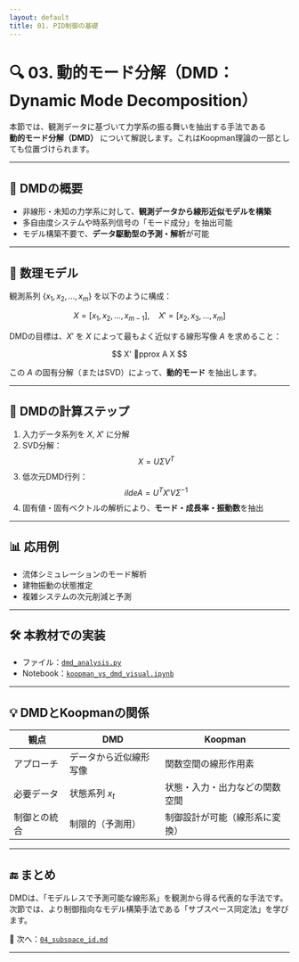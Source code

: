 ```yaml
---
layout: default
title: 01. PID制御の基礎
---
```


<!-- MathJax support for both inline and block math -->
<script type="text/javascript">
  window.MathJax = {
    tex: { inlineMath: [['$', '$'], ['\\(', '\\)']] },
    svg: { fontCache: 'global' }
  };
</script>
<script type="text/javascript"
  async
  src="https://cdn.jsdelivr.net/npm/mathjax@3/es5/tex-mml-chtml.js">
</script>

# 🔍 03. 動的モード分解（DMD：Dynamic Mode Decomposition）

本節では、観測データに基づいて力学系の振る舞いを抽出する手法である  
**動的モード分解（DMD）** について解説します。これはKoopman理論の一部としても位置づけられます。

---

## 🎯 DMDの概要

- 非線形・未知の力学系に対して、**観測データから線形近似モデルを構築**
- 多自由度システムや時系列信号の「モード成分」を抽出可能
- モデル構築不要で、**データ駆動型の予測・解析**が可能

---

## 🧠 数理モデル

観測系列 $\{x_1, x_2, \dots, x_m\}$ を以下のように構成：

$$
X = [x_1, x_2, \dots, x_{m-1}], \quad X' = [x_2, x_3, \dots, x_m]
$$

DMDの目標は、$X'$ を $X$ によって最もよく近似する線形写像 $A$ を求めること：

$$
X' pprox A X
$$

この $A$ の固有分解（またはSVD）によって、**動的モード** を抽出します。

---

## 📐 DMDの計算ステップ

1. 入力データ系列を $X$, $X'$ に分解  
2. SVD分解：
   $$
   X = U \Sigma V^T
   $$
3. 低次元DMD行列：
   $$
   	ilde{A} = U^T X' V \Sigma^{-1}
   $$
4. 固有値・固有ベクトルの解析により、**モード・成長率・振動数**を抽出

---

## 📊 応用例

- 流体シミュレーションのモード解析
- 建物振動の状態推定
- 複雑システムの次元削減と予測

---

## 🛠️ 本教材での実装

- ファイル：[`dmd_analysis.py`](../simulation/dmd_analysis.py)
- Notebook：[`koopman_vs_dmd_visual.ipynb`](../notebooks/koopman_vs_dmd_visual.ipynb)

---

## 💡 DMDとKoopmanの関係

| 観点 | DMD | Koopman |
|------|-----|---------|
| アプローチ | データから近似線形写像 | 関数空間の線形作用素 |
| 必要データ | 状態系列 $x_t$ | 状態・入力・出力などの関数空間 |
| 制御との統合 | 制限的（予測用） | 制御設計が可能（線形系に変換） |

---

## 🔚 まとめ

DMDは、「モデルレスで予測可能な線形系」を観測から得る代表的な手法です。  
次節では、より制御指向なモデル構築手法である「サブスペース同定法」を学びます。

📁 次へ：[`04_subspace_id.md`](./04_subspace_id.md)

---
